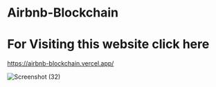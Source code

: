 # Airbnb-Blockchain

# For Visiting this website click here
  https://airbnb-blockchain.vercel.app/
  
  ![Screenshot (32)](https://user-images.githubusercontent.com/75687649/194122647-6f043ccb-b5a7-4c1b-ac2b-57c3f7a23a0c.png)
